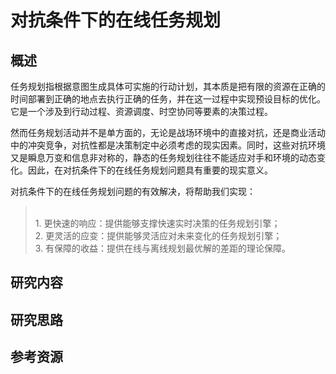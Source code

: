 # 对抗条件下的在线任务规划

## 概述
任务规划指根据意图生成具体可实施的行动计划，其本质是把有限的资源在正确的时间部署到正确的地点去执行正确的任务，并在这一过程中实现预设目标的优化。它是一个涉及到行动过程、资源调度、时空协同等要素的决策过程。

然而任务规划活动并不是单方面的，无论是战场环境中的直接对抗，还是商业活动中的冲突竞争，对抗性都是决策制定中必须考虑的现实因素。同时，这些对抗环境又是瞬息万变和信息非对称的，静态的任务规划往往不能适应对手和环境的动态变化。因此，在对抗条件下的在线任务规划问题具有重要的现实意义。

对抗条件下的在线任务规划问题的有效解决，将帮助我们实现：
><br>1. 更快速的响应：提供能够支撑快速实时决策的任务规划引擎；
><br>2. 更灵活的应变：提供能够灵活应对未来变化的任务规划引擎；
><br>3. 有保障的收益：提供在线与离线规划最优解的差距的理论保障。


## 研究内容

## 研究思路

## 参考资源
